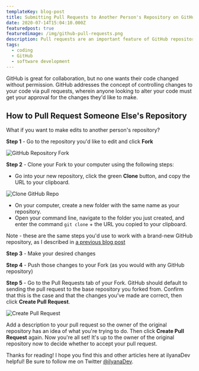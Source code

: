 ```yaml
---
templateKey: blog-post
title: Submitting Pull Requests to Another Person's Repository on GitHub
date: 2020-07-14T15:04:10.000Z
featuredpost: true
featuredimage: /img/github-pull-requests.png
description: Pull requests are an important feature of GitHub repositories.
tags:
  - coding
  - GitHub
  - software development
---
```


GitHub is great for collaboration, but no one wants their code changed without permission. GitHub addresses the concept of controlling changes to your code via pull requests, wherein anyone looking to alter your code must get your approval for the changes they'd like to make.

How to Pull Request Someone Else's Repository
--

What if you want to make edits to another person's repository?

**Step 1** - Go to the repository you'd like to edit and click **Fork**

![GitHub Repository Fork](/img/github-repo-fork.png "GitHub Repository Fork")

**Step 2** - Clone your Fork to your computer using the following steps: 

* Go into your new repository, click the green **Clone** button, and copy the URL to your clipboard.

![Clone GitHub Repo](/img/github-clone-repository-new.png "Clone GitHub Repo")

* On your computer, create a new folder with the same name as your repository.
* Open your command line, navigate to the folder you just created, and enter the command `git clone` + the URL you copied to your clipboard.

Note - these are the same steps you'd use to work with a brand-new GitHub repository, as I described in [a previous blog post](https://ilyana.dev/blog/2020-06-24-connecting-github/)

**Step 3** - Make your desired changes

**Step 4** - Push those changes to your Fork (as you would with any GitHub repository)

**Step 5** - Go to the Pull Requests tab of your Fork. GitHub should default to sending the pull request to the base repository you forked from. Confirm that this is the case and that the changes you've made are correct, then click **Create Pull Request**.

![Create Pull Request](/img/github-create-pull-request.png "Create Pull Request")

Add a description to your pull request so the owner of the original repository has an idea of what you're trying to do. Then click **Create Pull Request** again. Now you're all set! It's up to the owner of the original repository now to decide whether to accept your pull request.

Thanks for reading! I hope you find this and other articles here at ilyanaDev helpful! Be sure to follow me on Twitter [@ilyanaDev](https://twitter.com/ilyanaDev).
